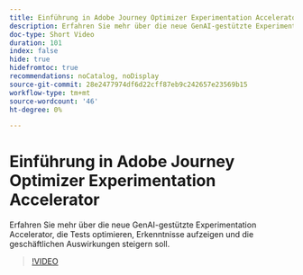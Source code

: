 ```yaml
---
title: Einführung in Adobe Journey Optimizer Experimentation Accelerator
description: Erfahren Sie mehr über die neue GenAI-gestützte Experimentation Accelerator, die Tests optimieren, Erkenntnisse aufzeigen und die geschäftlichen Auswirkungen steigern soll.
doc-type: Short Video
duration: 101
index: false
hide: true
hidefromtoc: true
recommendations: noCatalog, noDisplay
source-git-commit: 28e2477974df6d22cff87eb9c242657e23569b15
workflow-type: tm+mt
source-wordcount: '46'
ht-degree: 0%

---
```



# Einführung in Adobe Journey Optimizer Experimentation Accelerator

Erfahren Sie mehr über die neue GenAI-gestützte Experimentation Accelerator, die Tests optimieren, Erkenntnisse aufzeigen und die geschäftlichen Auswirkungen steigern soll.

<!-- 62_S531_3442531_100_introducing-the-adobe-journey-optimizer-experimentation-accelerator -->
>[!VIDEO](https://video.tv.adobe.com/v/3460362/?learn=on&enablevpops=true&captions=ger)
